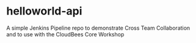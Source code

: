 # helloworld-api
A simple Jenkins Pipeline repo to demonstrate Cross Team Collaboration and to use with the CloudBees Core Workshop


